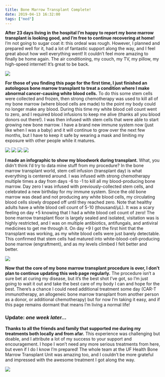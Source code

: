```yaml
---
title: Bone Marrow Transplant Complete!
date: 2019-04-13 16:32:00
tags: ["med"]
---
```




**After 23 days living in the hospital I’m happy to report my bone marrow transplant is looking good, and I’m free to continue recovering at home!** I’m not going to sugar coat it: this ordeal was rough. However, I planned and prepared well for it, had a lot of fantastic support along the way, and I feel great about how well everything went! It couldn’t feel more amazing to finally be home again. The air conditioning, my couch, my TV, my pillow, my high-speed internet! It’s great to be back.

<div class="text-center img-border">

![](https://swharden.com/static/2019/04/13/scott-harden-bone-marrow-transplant-finished-leaving-hospital.jpg)

</div>

**For those of you finding this page for the first time, I just finished an autologous bone marrow transplant to treat a condition where I make abnormal cancer-causing white blood cells.** To do this some stem cells were collected and frozen, then strong chemotherapy was used to kill all of my bone marrow (where blood cells are made) to the point my body could no longer make any blood. During this time my white blood cell count went to zero, and I required blood infusions to keep me alive (thanks all you blood donors out there!). I was then infused with stem cells that were able to start growing new bone marrow. I have a brand new immune system now (just like when I was a baby) and it will continue to grow over the next few months, but I have to keep it safe by wearing a mask and limiting my exposure with other people while it matures.

<div class="text-center img-border">

![](https://swharden.com/static/2019/04/13/scott-harden-bone-marrow-transplant-finished-scott-kane.jpg)
![](https://swharden.com/static/2019/04/13/scott-harden-bone-marrow-transplant-withdrawing-picc-line.jpg)
![](https://swharden.com/static/2019/04/13/scott-harden-bone-marrow-transplant-finished-lets-go-home.jpg)
![](https://swharden.com/static/2019/04/13/scott-harden-bone-marrow-transplant-finished-leaving-the-floor.jpg)

</div>

**I made an infographic to show my bloodwork during transplant.** What, you didn’t think I’d try to data mine stuff from my procedure? In the bone marrow transplant world, stem cell infusion (transplant day) is what everything is centered around. I was infused with strong chemotherapy multiple times a day from days -6 to -1 to kill all my blood-producing bone marrow. Day zero I was infused with previously-collected stem cells, and celebrated a new birthday for my immune system. Since the old bone marrow was dead and not producing any white blood cells, my circulating blood cells slowly dropped off until they reached zero. Note that healthy adults have a white blood cell count of 5-10 (thousand/µL). It was a scary feeling on day +5 knowing that I had a white blood cell count of zero! The bone marrow transplant floor is largely sealed and isolated, visitation was is highly restricted, and I was on multiple antibiotics, antifungals, and antiviral medicines to get me through it. On day +9 I got the first hint that the transplant was working, as my white blood cells were just barely detectable. This confirmed that stem cells had matured into white-blood-cell-producing bone marrow (engraftment), and as my levels climbed I felt better and better.

<div class="text-center">

![](https://swharden.com/static/2019/04/13/scott-harden-bone-marrow-transplant-white-blood-cell-count-bloodwork.png)

</div>

**Now that the core of my bone marrow transplant procedure is over, I don’t plan to continue updating this web page regularly.** The procedure isn’t a sure bet at curing my disease, but it’s the best shot I’ve got, so I’m just going to wait it out and take the best care of my body I can and hope for the best. There’s a chance I could need additional treatment some day (CAR-T immunotherapy, an allogeneic bone marrow transplant from another person as a donor, or additional chemotherapy) but for now I’m taking it easy, and if this page remains dormant that means I’m living a normal life!

### Update: _one week later..._

**Thanks to all the friends and family that supported me during my treatments both locally and from afar.** This experience was challenging but doable, and I attribute a lot of my success to your support and encouragement. I hope I won’t need any more serious treatments from here, but even if I do I know I’m prepared! The whole team at the UF Health Bone Marrow Transplant Unit was amazing too, and I couldn’t be more grateful and impressed with the awesome treatment I got along the way.

<div class="text-center img-border">

![](https://swharden.com/static/2019/04/13/scott-harden-cancer-bone-marrow-transplant-recovery.jpg)

</div>